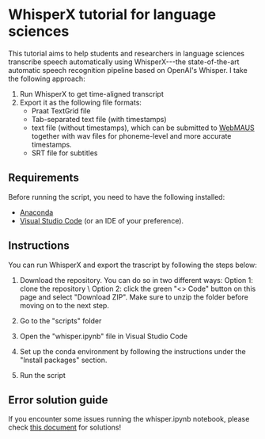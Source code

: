 # WhisperX tutorial for language sciences
This tutorial aims to help students and researchers in language sciences transcribe speech automatically using WhisperX---the state-of-the-art automatic speech recognition pipeline based on OpenAI's Whisper. I take the following approach:

1. Run WhisperX to get time-aligned transcript
2. Export it as the following file formats:
    - Praat TextGrid file
    - Tab-separated text file (with timestamps)
    - text file (without timestamps), which can be submitted to [WebMAUS](https://clarin.phonetik.uni-muenchen.de/BASWebServices/interface/WebMAUSBasic) together with wav files for phoneme-level and more accurate timestamps. 
    - SRT file for subtitles


## Requirements
Before running the script, you need to have the following installed:
- [Anaconda](https://www.anaconda.com/download/success)
- [Visual Studio Code](https://code.visualstudio.com/download) (or an IDE of your preference).


## Instructions
You can run WhisperX and export the trascript by following the steps below:

1. Download the repository. You can do so in two different ways:
    Option 1: clone the repository \\
    Option 2: click the green "<> Code" button on this page and select "Download ZIP". Make sure to unzip the folder before moving on to the next step. 

2. Go to the "scripts" folder

3. Open the "whisper.ipynb" file in Visual Studio Code

4. Set up the conda environment by following the instructions under the "Install packages" section.

5. Run the script


## Error solution guide
If you encounter some issues running the whisper.ipynb notebook, please check [this document](https://docs.google.com/document/d/1GwX3aM83n4W-JVmOpEvhqh_H0Fmwd2kcZDsic5WiXR4/edit?usp=sharing) for solutions! 

